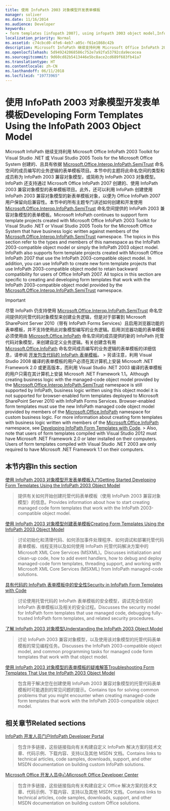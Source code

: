 ```yaml
---
title: 使用 InfoPath 2003 对象模型开发表单模板
manager: soliver
ms.date: 11/16/2014
ms.audience: Developer
keywords:
- form templates [infopath 2007], using infopath 2003 object model,InfoPath 2003-compatible form templates,InfoPath 2007, developing form templates using InfoPath 2003 object model,object models [InfoPath 2003], developing managed code form templates
localization_priority: Normal
ms.assetid: c74cbcd0-4fe6-4eb7-a05c-f61e1868c42b
description: Microsoft InfoPath 继续支持利用 Microsoft Office InfoPath 2003 Toolkit for Visual Studio .NET 或 Visual Studio 2005 Tools for the Microsoft Office System 创建的、且具有依据 Microsoft.Office.Interop.InfoPath.SemiTrust 命名空间的成员编写的业务逻辑的表单模板项目。本节中的主题将此命名空间的类型和成员称为 InfoPath 2003 兼容对象模型，或简称为 InfoPath 2003 对象模型。InfoPath 还支持通过 Microsoft Office InfoPath 2007 创建的、使用 InfoPath 2003 兼容对象模型的表单模板项目。此外，还可以利用 InfoPath 创建使用 InfoPath 2003 兼容对象模型的新表单模板对象，以便为 Office InfoPath 2007 用户保留向后兼容性。本节中的所有主题专门讲述如何创建和开发使用 Microsoft.Office.Interop.InfoPath.SemiTrust 命名空间提供的 InfoPath 2003 兼容对象模型的表单模板。
ms.openlocfilehash: 5d949242068586c752e7a92fa53792cda9ececea
ms.sourcegitcommit: 9d60cd82b5413446e5bc8ace2cd689f683fb41a7
ms.translationtype: HT
ms.contentlocale: zh-CN
ms.lasthandoff: 06/11/2018
ms.locfileid: "19773965"
---
```

# <a name="developing-form-templates-using-the-infopath-2003-object-model"></a><span data-ttu-id="b2564-108">使用 InfoPath 2003 对象模型开发表单模板</span><span class="sxs-lookup"><span data-stu-id="b2564-108">Developing Form Templates Using the InfoPath 2003 Object Model</span></span>

<span data-ttu-id="b2564-p102">Microsoft InfoPath 继续支持利用 Microsoft Office InfoPath 2003 Toolkit for Visual Studio .NET 或 Visual Studio 2005 Tools for the Microsoft Office System 创建的、且具有依据 [Microsoft.Office.Interop.InfoPath.SemiTrust](https://msdn.microsoft.com/library/Microsoft.Office.Interop.InfoPath.SemiTrust.aspx) 命名空间的成员编写的业务逻辑的表单模板项目。本节中的主题将此命名空间的类型和成员称为 InfoPath 2003 兼容对象模型，或简称为 InfoPath 2003 对象模型。InfoPath 还支持通过 Microsoft Office InfoPath 2007 创建的、使用 InfoPath 2003 兼容对象模型的表单模板项目。此外，还可以利用 InfoPath 创建使用 InfoPath 2003 兼容对象模型的新表单模板对象，以便为 Office InfoPath 2007 用户保留向后兼容性。本节中的所有主题专门讲述如何创建和开发使用 [Microsoft.Office.Interop.InfoPath.SemiTrust](https://msdn.microsoft.com/library/Microsoft.Office.Interop.InfoPath.SemiTrust.aspx) 命名空间提供的 InfoPath 2003 兼容对象模型的表单模板。</span><span class="sxs-lookup"><span data-stu-id="b2564-p102">Microsoft InfoPath continues to support form template projects created with Microsoft Office InfoPath 2003 Toolkit for Visual Studio .NET or Visual Studio 2005 Tools for the Microsoft Office System that have business logic written against members of the [Microsoft.Office.Interop.InfoPath.SemiTrust](https://msdn.microsoft.com/library/Microsoft.Office.Interop.InfoPath.SemiTrust.aspx) namespace. The topics in this section refer to the types and members of this namespace as the InfoPath 2003-compatible object model or simply the InfoPath 2003 object model. InfoPath also supports form template projects created with Microsoft Office InfoPath 2007 that use the InfoPath 2003-compatible object model. In addition, you can use InfoPath to create new form template projects that use InfoPath 2003-compatible object model to retain backward compatibility for users of Office InfoPath 2007. All topics in this section are specific to creating and developing form templates that work with the InfoPath 2003-compatible object model provided by the [Microsoft.Office.Interop.InfoPath.SemiTrust](https://msdn.microsoft.com/library/Microsoft.Office.Interop.InfoPath.SemiTrust.aspx) namespace.</span></span> 
  
> [!IMPORTANT]
> <span data-ttu-id="b2564-p103">尽管 InfoPath 仍支持使用 [Microsoft.Office.Interop.InfoPath.SemiTrust](https://msdn.microsoft.com/library/Microsoft.Office.Interop.InfoPath.SemiTrust.aspx) 命名空间提供的托管代码对象模型来创建业务逻辑，但是对于部署到 Microsoft SharePoint Server 2010（带有 InfoPath Forms Services）且启用浏览器功能的表单模板，并不支持使用此对象模型编写的业务逻辑。启用浏览器功能的表单模板必须使用由 [Microsoft.Office.InfoPath](https://msdn.microsoft.com/library/Microsoft.Office.InfoPath.aspx) 命名空间的成员提供的新的 InfoPath 托管代码对象模型，来创建自定义业务逻辑。有关创建含有用 [Microsoft.Office.InfoPath](https://msdn.microsoft.com/library/Microsoft.Office.InfoPath.aspx) 命名空间成员编写的业务逻辑的表单模板的详细信息，请参阅 [开发包含代码的 InfoPath 表单模板](developing-infopath-form-templates-with-code.md)。 > 另请注意，利用 Visual Studio 2008 编译的表单模板的用户必须在其计算机上安装 Microsoft .NET Framework 2.0 或更高版本，而利用 Visual Studio .NET 2003 编译的表单模板的用户只需在其计算机上安装 Microsoft .NET Framework 1.1。</span><span class="sxs-lookup"><span data-stu-id="b2564-p103">Although creating business logic with the managed-code object model provided by the [Microsoft.Office.Interop.InfoPath.SemiTrust](https://msdn.microsoft.com/library/Microsoft.Office.Interop.InfoPath.SemiTrust.aspx) namespace is still supported by InfoPath, business logic written using this object model it is not supported for browser-enabled form templates deployed to Microsoft SharePoint Server 2010 with InfoPath Forms Services. Browser-enabled form templates must use the new InfoPath managed code object model provided by members of the [Microsoft.Office.InfoPath](https://msdn.microsoft.com/library/Microsoft.Office.InfoPath.aspx) namespace for custom business logic. For more information about creating form templates with business logic written with members of the [Microsoft.Office.InfoPath](https://msdn.microsoft.com/library/Microsoft.Office.InfoPath.aspx) namespace, see [Developing InfoPath Form Templates with Code](developing-infopath-form-templates-with-code.md). > Also, note that users of form templates compiled with Visual Studio 2012 must have Microsoft .NET Framework 2.0 or later installed on their computers. Users of form templates compiled with Visual Studio .NET 2003 are only required to have Microsoft .NET Framework 1.1 on their computers.</span></span> 
  
## <a name="in-this-section"></a><span data-ttu-id="b2564-119">本节内容</span><span class="sxs-lookup"><span data-stu-id="b2564-119">In this section</span></span>

[<span data-ttu-id="b2564-120">使用 InfoPath 2003 对象模型开发表单模板入门</span><span class="sxs-lookup"><span data-stu-id="b2564-120">Getting Started Developing Form Templates Using the InfoPath 2003 Object Model</span></span>](get-started-developing-form-templates-using-infopath-object-model.md)
  
> <span data-ttu-id="b2564-121">提供有关如何开始创建托管代码表单模板（使用 InfoPath 2003 兼容对象模型）的信息。</span><span class="sxs-lookup"><span data-stu-id="b2564-121">Provides information about how to start creating managed code form templates that work with the InfoPath 2003-compatible object model.</span></span>
    
[<span data-ttu-id="b2564-122">使用 InfoPath 2003 对象模型创建表单模板</span><span class="sxs-lookup"><span data-stu-id="b2564-122">Creating Form Templates Using the InfoPath 2003 Object Model</span></span>](creating-form-templates-using-the-infopath-2003-object-model.md)
  
> <span data-ttu-id="b2564-123">讨论初始化和清理代码、如何添加事件处理程序、如何调试和部署托管代码表单模板、线程支持以及如何使用 InfoPath 托管代码解决方案中的 Microsoft XML Core Services (MSXML)。</span><span class="sxs-lookup"><span data-stu-id="b2564-123">Discusses initialization and clean-up code, how to add event handlers, how to debug and deploy managed-code form templates, threading support, and working with Microsoft XML Core Services (MSXML) from InfoPath managed-code solutions.</span></span>
    
[<span data-ttu-id="b2564-124">具有代码的 InfoPath 表单模板中的安全性</span><span class="sxs-lookup"><span data-stu-id="b2564-124">Security in InfoPath Form Templates with Code</span></span>](security-in-infopath-form-templates-with-code.md)
  
> <span data-ttu-id="b2564-125">讨论使用托管代码的 InfoPath 表单模板的安全模型，调试完全信任的 InfoPath 表单模板以及相关的安全过程。</span><span class="sxs-lookup"><span data-stu-id="b2564-125">Discusses the security model for InfoPath form templates that use managed code, debugging fully-trusted InfoPath form templates, and related security procedures.</span></span>
    
[<span data-ttu-id="b2564-126">了解 InfoPath 2003 对象模型</span><span class="sxs-lookup"><span data-stu-id="b2564-126">Understanding the InfoPath 2003 Object Model</span></span>](understanding-the-infopath-2003-object-model.md)
  
> <span data-ttu-id="b2564-127">讨论 InfoPath 2003 兼容对象模型，以及使用该对象模型的托管代码表单模板的常见编程任务。</span><span class="sxs-lookup"><span data-stu-id="b2564-127">Discusses the InfoPath 2003-compatible object model, and common programming tasks for managed code form templates that work with that object model.</span></span>
    
[<span data-ttu-id="b2564-128">使用 InfoPath 2003 对象模型的表单模板的疑难解答</span><span class="sxs-lookup"><span data-stu-id="b2564-128">Troubleshooting Form Templates That Use the InfoPath 2003 Object Model</span></span>](troubleshoot-form-templates-that-use-infopath-object-model.md)
  
> <span data-ttu-id="b2564-129">包含用于解决您在创建使用 InfoPath 2003 兼容对象模型的托管代码表单模板时可能遇到的常见问题的提示。</span><span class="sxs-lookup"><span data-stu-id="b2564-129">Contains tips for solving common problems that you might encounter when creating managed-code form templates that work with the InfoPath 2003-compatible object model.</span></span>
    
## <a name="related-sections"></a><span data-ttu-id="b2564-130">相关章节</span><span class="sxs-lookup"><span data-stu-id="b2564-130">Related sections</span></span>

[<span data-ttu-id="b2564-131">InfoPath 开发人员门户</span><span class="sxs-lookup"><span data-stu-id="b2564-131">InfoPath Developer Portal</span></span>](http://go.microsoft.com/fwlink?LinkID=11689)
  
> <span data-ttu-id="b2564-132">包含许多链接，这些链接指向有关构建自定义 InfoPath 解决方案的技术文章、代码示例、下载内容、支持以及其他 MSDN 文档。</span><span class="sxs-lookup"><span data-stu-id="b2564-132">Contains links to technical articles, code samples, downloads, support, and other MSDN documentation on building custom InfoPath solutions.</span></span>
    
[<span data-ttu-id="b2564-133">Microsoft Office 开发人员中心</span><span class="sxs-lookup"><span data-stu-id="b2564-133">Microsoft Office Developer Center</span></span>](http://go.microsoft.com/fwlink?LinkID=27128)
  
> <span data-ttu-id="b2564-134">包含许多链接，这些链接指向有关构建自定义 Office 解决方案的技术文章、代码示例、下载内容、支持以及其他 MSDN 文档。</span><span class="sxs-lookup"><span data-stu-id="b2564-134">Contains links to technical articles, code samples, downloads, support, and other MSDN documentation on building custom Office solutions.</span></span>
    

